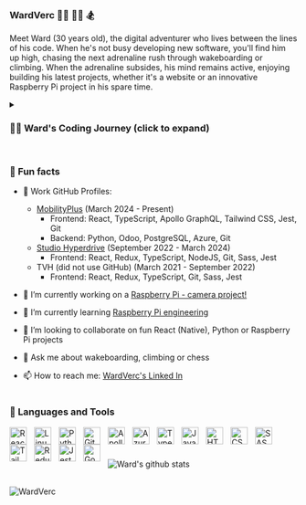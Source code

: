 ### WardVerc 🏄🏻 🧗‍♂️ 🏂 

Meet Ward (30 years old), the digital adventurer who lives between the lines of his code. When he's not busy developing new software, you'll find him up high, chasing the next adrenaline rush through wakeboarding or climbing. When the adrenaline subsides, his mind remains active, enjoying building his latest projects, whether it's a website or an innovative Raspberry Pi project in his spare time.

<details>
 <summary><h3>👨‍💻 Ward's Coding Journey (click to expand)</h3></summary>
   I began my coding journey while trading in FIFA players, aiming to profit from each transaction. Given the 5% loss on each sale, I needed to earn more than this percentage, which soon became tiresome to calculate repeatedly. This challenge sparked the idea of creating a program to automate the calculations. After diving into "Head First Java," I developed a tool within a few weeks that calculated my profits. This superpower called 'programming' ignited my passion for coding's vast possibilities.
<br />
<br />
Motivated, I completed a course on freecodecamp.org in responsive web design, covering HTML and CSS. Eager to enter the IT field, I sent numerous applications and eventually landed a role as a software tester with a company that recognized my potential. Working in this position confirmed I was on the right career path, so I enrolled in a bachelor’s degree program that covered the fundamentals of programming. After two years as a tester and completing my studies, the company promoted me to a frontend developer role in 2021.
<br />
<br />
Over the next three years, I worked as a frontend developer at two different companies before transitioning to backend development with Python. Now I'm doing frontend development aswell as backend development, with more emphasize on frontend as it's more fulfilling for me than backend development. 
<br />
<br />
I really love each day working as a developer as it is fulfilling, and I continue to enjoy building exciting projects in my free time. 👾
</details>

  #

  ### 🤙 Fun facts

- 💼 Work GitHub Profiles:
  - [MobilityPlus](https://github.com/WardVercMobilityPlus) (March 2024 - Present)
    - Frontend: React, TypeScript, Apollo GraphQL, Tailwind CSS, Jest, Git
    - Backend: Python, Odoo, PostgreSQL, Azure, Git
  - [Studio Hyperdrive](https://github.com/WardVerc1) (September 2022 - March 2024)
    - Frontend: React, Redux, TypeScript, NodeJS, Git, Sass, Jest 
  - TVH (did not use GitHub) (March 2021 - September 2022)
    - Frontend: React, Redux, TypeScript, Git, Sass, Jest

- 🔭 I’m currently working on a <a href="https://github.com/WardVerc/buildmasters-raspberry-pi/" target="_blank">Raspberry Pi - camera project!</a>
- 🌱 I’m currently learning <a href="https://www.raspberrypi.com/documentation/computers/getting-started.html" target="_blank">Raspberry Pi engineering</a>
- 👯 I’m looking to collaborate on fun React (Native), Python or Raspberry Pi projects
- 💬 Ask me about wakeboarding, climbing or chess
- 📫 How to reach me: <a href="https://www.linkedin.com/in/ward-vercruyssen-05a089177/" target="_blank">WardVerc's Linked In</a>
#

### 🧰 Languages and Tools
<img align="left" alt="React" width="30px" style="padding-right:10px;" src="https://cdn.jsdelivr.net/gh/devicons/devicon/icons/react/react-original.svg" />
<img align="left" alt="Linux" width="30px" style="padding-right:10px;" src="https://cdn.jsdelivr.net/gh/devicons/devicon/icons/linux/linux-original.svg" />
<img align="left" alt="Python" width="30px" style="padding-right:10px;" src="https://cdn.jsdelivr.net/gh/devicons/devicon/icons/python/python-plain.svg" />
<img align="left" alt="Git" width="30px" style="padding-right:10px;" src="https://cdn.jsdelivr.net/gh/devicons/devicon/icons/git/git-original.svg" />
<img align="left" alt="Apollo GraphQL" width="30px" style="padding-right:10px;" src="https://cdn.jsdelivr.net/gh/devicons/devicon/icons/graphql/graphql-plain.svg" />
<img align="left" alt="Azure" width="30px" style="padding-right:10px;" src="https://cdn.jsdelivr.net/gh/devicons/devicon/icons/azure/azure-original.svg" />
<img align="left" alt="TypeScript" width="30px" style="padding-right:10px;" src="https://cdn.jsdelivr.net/gh/devicons/devicon/icons/typescript/typescript-plain.svg" />
<img align="left" alt="JavaScript" width="30px" style="padding-right:10px;" src="https://cdn.jsdelivr.net/gh/devicons/devicon/icons/javascript/javascript-plain.svg" />
<img align="left" alt="HTML" width="30px" style="padding-right:10px;" src="https://cdn.jsdelivr.net/gh/devicons/devicon/icons/html5/html5-plain.svg" />
<img align="left" alt="CSS" width="30px" style="padding-right:10px;" src="https://cdn.jsdelivr.net/gh/devicons/devicon/icons/css3/css3-plain.svg" />
<img align="left" alt="SASS" width="30px" style="padding-right:10px;" src="https://cdn.jsdelivr.net/gh/devicons/devicon/icons/sass/sass-original.svg" />
<img align="left" alt="Tailwind CSS" width="30px" style="padding-right:10px;" src="https://cdn.jsdelivr.net/gh/devicons/devicon/icons/tailwindcss/tailwindcss-original.svg" />
<img align="left" alt="Redux" width="30px" style="padding-right:10px;" src="https://cdn.jsdelivr.net/gh/devicons/devicon/icons/redux/redux-original.svg" />
<img align="left" alt="Jest" width="30px" style="padding-right:10px;" src="https://cdn.jsdelivr.net/gh/devicons/devicon/icons/jest/jest-plain.svg" />
<img align="left" alt="Godot" width="30px" style="padding-right:10px;" src="https://cdn.jsdelivr.net/gh/devicons/devicon/icons/godot/godot-original.svg" />
<br />

#

![Ward's github stats](https://github-readme-stats.vercel.app/api?username=WardVerc&show_icons=true&theme=gruvbox)

<br />

<img src="https://komarev.com/ghpvc/?username=WardVerc&label=Views&color=blue&style=plastic" alt="WardVerc" />
